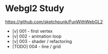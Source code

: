 # Webgl2 Study

https://github.com/sketchpunk/FunWithWebGL2

- [v] 001 - first vertex
- [v] 002 - animation loop
- [v] 003 - shader /  refactoring
- [TODO] 004 - line / grid
